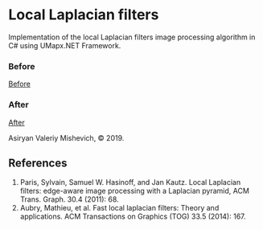 # Local Laplacian filters
Implementation of the local Laplacian filters image processing algorithm in C# using UMapx.NET Framework.

### Before
[Before](https://github.com/asiryan/Local-Laplacian-filters/blob/master/examples/before.jpg)
### After
[After](https://github.com/asiryan/Local-Laplacian-filters/blob/master/examples/after.jpg)

Asiryan Valeriy Mishevich, © 2019.

## References
1. Paris, Sylvain, Samuel W. Hasinoff, and Jan Kautz. Local Laplacian filters: edge-aware image processing with a Laplacian pyramid, ACM Trans. Graph. 30.4 (2011): 68.
2. Aubry, Mathieu, et al. Fast local laplacian filters: Theory and applications. ACM Transactions on Graphics (TOG) 33.5 (2014): 167.
